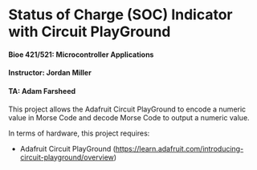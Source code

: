 # Status of Charge (SOC) Indicator with Circuit PlayGround

#### Bioe 421/521: Microcontroller Applications
#### Instructor: Jordan Miller
#### TA: Adam Farsheed

This project allows the Adafruit Circuit PlayGround to encode a numeric value in Morse Code and decode Morse Code to output a numeric value.

In terms of hardware, this project requires:
  - Adafruit Circuit PlayGround (https://learn.adafruit.com/introducing-circuit-playground/overview)



